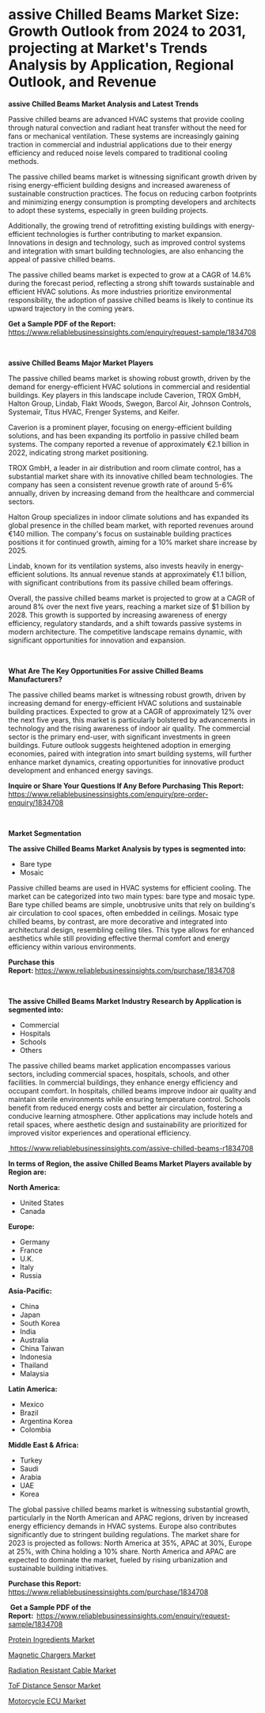 <p><h1>assive Chilled Beams Market Size: Growth Outlook from 2024 to 2031, projecting at Market's Trends Analysis by Application, Regional Outlook, and Revenue</h1></p><p><strong>assive Chilled Beams Market Analysis and Latest Trends</strong></p>
<p><p>Passive chilled beams are advanced HVAC systems that provide cooling through natural convection and radiant heat transfer without the need for fans or mechanical ventilation. These systems are increasingly gaining traction in commercial and industrial applications due to their energy efficiency and reduced noise levels compared to traditional cooling methods. </p><p>The passive chilled beams market is witnessing significant growth driven by rising energy-efficient building designs and increased awareness of sustainable construction practices. The focus on reducing carbon footprints and minimizing energy consumption is prompting developers and architects to adopt these systems, especially in green building projects.</p><p>Additionally, the growing trend of retrofitting existing buildings with energy-efficient technologies is further contributing to market expansion. Innovations in design and technology, such as improved control systems and integration with smart building technologies, are also enhancing the appeal of passive chilled beams. </p><p>The passive chilled beams market is expected to grow at a CAGR of 14.6% during the forecast period, reflecting a strong shift towards sustainable and efficient HVAC solutions. As more industries prioritize environmental responsibility, the adoption of passive chilled beams is likely to continue its upward trajectory in the coming years.</p></p>
<p><strong>Get a Sample PDF of the Report:&nbsp;</strong> <a href="https://www.reliablebusinessinsights.com/enquiry/request-sample/1834708?utm_campaign=1686&utm_medium=2&utm_source=Github&utm_content=ia&utm_term=19102024&utm_id=assive-chilled-beams">https://www.reliablebusinessinsights.com/enquiry/request-sample/1834708</a></p>
<p>&nbsp;</p>
<p><strong>assive Chilled Beams Major Market Players</strong></p>
<p><p>The passive chilled beams market is showing robust growth, driven by the demand for energy-efficient HVAC solutions in commercial and residential buildings. Key players in this landscape include Caverion, TROX GmbH, Halton Group, Lindab, Flakt Woods, Swegon, Barcol Air, Johnson Controls, Systemair, Titus HVAC, Frenger Systems, and Keifer. </p><p>Caverion is a prominent player, focusing on energy-efficient building solutions, and has been expanding its portfolio in passive chilled beam systems. The company reported a revenue of approximately €2.1 billion in 2022, indicating strong market positioning.</p><p>TROX GmbH, a leader in air distribution and room climate control, has a substantial market share with its innovative chilled beam technologies. The company has seen a consistent revenue growth rate of around 5-6% annually, driven by increasing demand from the healthcare and commercial sectors.</p><p>Halton Group specializes in indoor climate solutions and has expanded its global presence in the chilled beam market, with reported revenues around €140 million. The company's focus on sustainable building practices positions it for continued growth, aiming for a 10% market share increase by 2025.</p><p>Lindab, known for its ventilation systems, also invests heavily in energy-efficient solutions. Its annual revenue stands at approximately €1.1 billion, with significant contributions from its passive chilled beam offerings.</p><p>Overall, the passive chilled beams market is projected to grow at a CAGR of around 8% over the next five years, reaching a market size of $1 billion by 2028. This growth is supported by increasing awareness of energy efficiency, regulatory standards, and a shift towards passive systems in modern architecture. The competitive landscape remains dynamic, with significant opportunities for innovation and expansion.</p></p>
<p>&nbsp;</p>
<p><strong>What Are The Key Opportunities For assive Chilled Beams Manufacturers?</strong></p>
<p><p>The passive chilled beams market is witnessing robust growth, driven by increasing demand for energy-efficient HVAC solutions and sustainable building practices. Expected to grow at a CAGR of approximately 12% over the next five years, this market is particularly bolstered by advancements in technology and the rising awareness of indoor air quality. The commercial sector is the primary end-user, with significant investments in green buildings. Future outlook suggests heightened adoption in emerging economies, paired with integration into smart building systems, will further enhance market dynamics, creating opportunities for innovative product development and enhanced energy savings.</p></p>
<p><strong>Inquire or Share Your Questions If Any Before Purchasing This Report:</strong> <a href="https://www.reliablebusinessinsights.com/enquiry/pre-order-enquiry/1834708?utm_campaign=1686&utm_medium=2&utm_source=Github&utm_content=ia&utm_term=19102024&utm_id=assive-chilled-beams">https://www.reliablebusinessinsights.com/enquiry/pre-order-enquiry/1834708</a></p>
<p>&nbsp;</p>
<p><strong>Market Segmentation</strong></p>
<p><strong>The assive Chilled Beams Market Analysis by types is segmented into:</strong></p>
<p><ul><li>Bare type</li><li>Mosaic</li></ul></p>
<p><p>Passive chilled beams are used in HVAC systems for efficient cooling. The market can be categorized into two main types: bare type and mosaic type. Bare type chilled beams are simple, unobtrusive units that rely on building's air circulation to cool spaces, often embedded in ceilings. Mosaic type chilled beams, by contrast, are more decorative and integrated into architectural design, resembling ceiling tiles. This type allows for enhanced aesthetics while still providing effective thermal comfort and energy efficiency within various environments.</p></p>
<p><strong>Purchase this Report:&nbsp;</strong><a href="https://www.reliablebusinessinsights.com/purchase/1834708?utm_campaign=1686&utm_medium=2&utm_source=Github&utm_content=ia&utm_term=19102024&utm_id=assive-chilled-beams">https://www.reliablebusinessinsights.com/purchase/1834708</a></p>
<p>&nbsp;</p>
<p><strong>The assive Chilled Beams Market Industry Research by Application is segmented into:</strong></p>
<p><ul><li>Commercial</li><li>Hospitals</li><li>Schools</li><li>Others</li></ul></p>
<p><p>The passive chilled beams market application encompasses various sectors, including commercial spaces, hospitals, schools, and other facilities. In commercial buildings, they enhance energy efficiency and occupant comfort. In hospitals, chilled beams improve indoor air quality and maintain sterile environments while ensuring temperature control. Schools benefit from reduced energy costs and better air circulation, fostering a conducive learning atmosphere. Other applications may include hotels and retail spaces, where aesthetic design and sustainability are prioritized for improved visitor experiences and operational efficiency.</p></p>
<p><a href="https://www.reliablebusinessinsights.com/assive-chilled-beams-r1834708?utm_campaign=1686&utm_medium=2&utm_source=Github&utm_content=ia&utm_term=19102024&utm_id=assive-chilled-beams">&nbsp;https://www.reliablebusinessinsights.com/assive-chilled-beams-r1834708</a></p>
<p><strong>In terms of Region, the assive Chilled Beams Market Players available by Region are:</strong></p>
<p>
    <p> <strong> North America: </strong>
        <ul>
            <li>United States</li>
            <li>Canada</li>
        </ul>
        </p> 
    <p> <strong> Europe: </strong>
        <ul>
            <li>Germany</li>
            <li>France</li>
            <li>U.K.</li>
            <li>Italy</li>
            <li>Russia</li>
        </ul>
        </p> 
    <p> <strong> Asia-Pacific: </strong>
        <ul>
            <li>China</li>
            <li>Japan</li>
            <li>South Korea</li>
            <li>India</li>
            <li>Australia</li>
            <li>China Taiwan</li>
            <li>Indonesia</li>
            <li>Thailand</li>
            <li>Malaysia</li>
        </ul>
        </p> 
    <p> <strong> Latin America: </strong>
        <ul>
            <li>Mexico</li>
            <li>Brazil</li>
            <li>Argentina Korea</li>
            <li>Colombia</li>
        </ul>
        </p> 
    <p> <strong> Middle East & Africa: </strong>
        <ul>
            <li>Turkey</li>
            <li>Saudi</li>
            <li>Arabia</li>
            <li>UAE</li>
            <li>Korea</li>
        </ul>
    </p>
    </p>
<p><p>The global passive chilled beams market is witnessing substantial growth, particularly in the North American and APAC regions, driven by increased energy efficiency demands in HVAC systems. Europe also contributes significantly due to stringent building regulations. The market share for 2023 is projected as follows: North America at 35%, APAC at 30%, Europe at 25%, with China holding a 10% share. North America and APAC are expected to dominate the market, fueled by rising urbanization and sustainable building initiatives.</p></p>
<p><strong>Purchase this Report: </strong><a href="https://www.reliablebusinessinsights.com/purchase/1834708?utm_campaign=1686&utm_medium=2&utm_source=Github&utm_content=ia&utm_term=19102024&utm_id=assive-chilled-beams">https://www.reliablebusinessinsights.com/purchase/1834708</a></p>
<p>&nbsp;<strong>Get a Sample PDF of the Report:&nbsp;&nbsp;</strong><a href="https://www.reliablebusinessinsights.com/enquiry/request-sample/1834708?utm_campaign=1686&utm_medium=2&utm_source=Github&utm_content=ia&utm_term=19102024&utm_id=assive-chilled-beams">https://www.reliablebusinessinsights.com/enquiry/request-sample/1834708</a></p>
<p><strong></strong></p>
<p><p><a href="https://www.linkedin.com/pulse/protein-ingredients-market-trends-focusing-insight-forecast-ajlbe?utm_campaign=1686&utm_medium=2&utm_source=Github&utm_content=ia&utm_term=19102024&utm_id=assive-chilled-beams">Protein Ingredients Market</a></p><p><a href="https://www.linkedin.com/pulse/strategic-market-insights-navigating-global-magnetic-szmwf?utm_campaign=1686&utm_medium=2&utm_source=Github&utm_content=ia&utm_term=19102024&utm_id=assive-chilled-beams">Magnetic Chargers Market</a></p><p><a href="https://www.linkedin.com/pulse/global-radiation-resistant-cable-market-landscape-future-kh1hf?utm_campaign=1686&utm_medium=2&utm_source=Github&utm_content=ia&utm_term=19102024&utm_id=assive-chilled-beams">Radiation Resistant Cable Market</a></p><p><a href="https://www.linkedin.com/pulse/tof-distance-sensor-market-size-growth-industry-analysis-segmentation-yyw2f?utm_campaign=1686&utm_medium=2&utm_source=Github&utm_content=ia&utm_term=19102024&utm_id=assive-chilled-beams">ToF Distance Sensor Market</a></p><p><a href="https://www.linkedin.com/pulse/motorcycle-ecu-mosaic-piecing-together-global-market-dynamics-zferf?utm_campaign=1686&utm_medium=2&utm_source=Github&utm_content=ia&utm_term=19102024&utm_id=assive-chilled-beams">Motorcycle ECU Market</a></p></p>